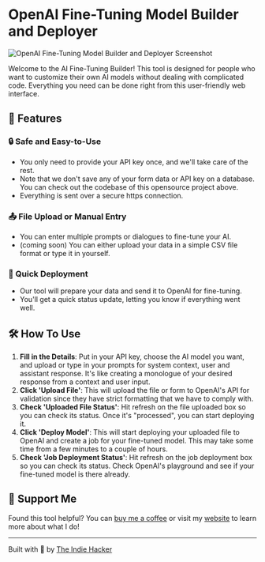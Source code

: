 # OpenAI Fine-Tuning Model Builder and Deployer

![OpenAI Fine-Tuning Model Builder and Deployer Screenshot](https://openai-finetuning-model-creator.vercel.app/screenshot.png)

Welcome to the AI Fine-Tuning Builder! This tool is designed for people who want to customize their own AI models without dealing with complicated code. Everything you need can be done right from this user-friendly web interface.

## 🌟 Features

### 🔒 Safe and Easy-to-Use

- You only need to provide your API key once, and we'll take care of the rest.
- Note that we don't save any of your form data or API key on a database. You can check out the codebase of this opensource project above.
- Everything is sent over a secure https connection.

### 📤 File Upload or Manual Entry

- You can enter multiple prompts or dialogues to fine-tune your AI.
- (coming soon) You can either upload your data in a simple CSV file format or type it in yourself.

### 🚀 Quick Deployment

- Our tool will prepare your data and send it to OpenAI for fine-tuning.
- You'll get a quick status update, letting you know if everything went well.

## 🛠 How To Use

1. **Fill in the Details**: Put in your API key, choose the AI model you want, and upload or type in your prompts for system context, user and assistant response. It's like creating a monologue of your desired response from a context and user input.
2. **Click 'Upload File'**: This will upload the file or form to OpenAI's API for validation since they have strict formatting that we have to comply with.
3. **Check 'Uploaded File Status'**: Hit refresh on the file uploaded box so you can check its status. Once it's "processed", you can start deploying it.
4. **Click 'Deploy Model'**: This will start deploying your uploaded file to OpenAI and create a job for your fine-tuned model. This may take some time from a few minutes to a couple of hours.
5. **Check 'Job Deployment Status'**: Hit refresh on the job deployment box so you can check its status. Check OpenAI's playground and see if your fine-tuned model is there already.

## 🙌 Support Me

Found this tool helpful? You can [buy me a coffee](https://www.buymeacoffee.com/_theindiehacker) or visit my [website](https://theindiehackers.tech) to learn more about what I do!

---

Built with 💩 by [The Indie Hacker](https://theindiehackers.tech)
